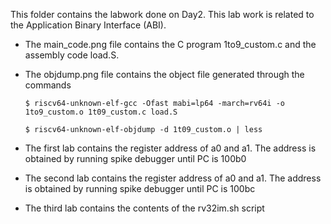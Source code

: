 This folder contains the labwork done on Day2. This lab work is related to the Application Binary Interface (ABI).
</br>
- The main_code.png file contains the C program 1to9_custom.c and the assembly code load.S.
- The objdump.png file contains the object file generated through the commands 

  ```
  $ riscv64-unknown-elf-gcc -Ofast mabi=lp64 -march=rv64i -o 1to9_custom.o 1t09_custom.c load.S
  ```  
  ```
  $ riscv64-unknown-elf-objdump -d 1t09_custom.o | less
  ```
- The first lab contains the register address of a0 and a1. The address is obtained by running spike debugger until PC is 100b0
- The second lab contains the register address of a0 and a1. The address is obtained by running spike debugger until PC is 100bc
- The third lab contains the contents of the rv32im.sh script
